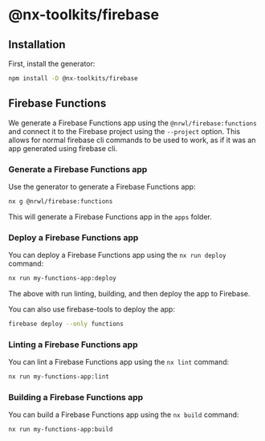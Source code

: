 # @nx-toolkits/firebase

## Installation

First, install the generator:

```bash
npm install -D @nx-toolkits/firebase
```

## Firebase Functions

We generate a Firebase Functions app using the `@nrwl/firebase:functions` and
connect it to the Firebase project using the `--project` option. This allows for
normal firebase cli commands to be used to work, as if it was an app generated
using firebase cli.

### Generate a Firebase Functions app

Use the generator to generate a Firebase Functions app:

```bash
nx g @nrwl/firebase:functions
```

This will generate a Firebase Functions app in the `apps` folder.

### Deploy a Firebase Functions app

You can deploy a Firebase Functions app using the `nx run deploy` command:

```bash
nx run my-functions-app:deploy
```

The above with run linting, building, and then deploy the app to Firebase.

You can also use firebase-tools to deploy the app:

```bash
firebase deploy --only functions
```

### Linting a Firebase Functions app

You can lint a Firebase Functions app using the `nx lint` command:

```bash
nx run my-functions-app:lint
```

### Building a Firebase Functions app

You can build a Firebase Functions app using the `nx build` command:

```bash
nx run my-functions-app:build
```
